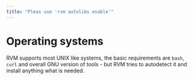 ```yaml
---
title: "Pleas use 'rvm autolibs enable'"
---
```


# Operating systems

RVM supports most UNIX like systems, the basic requirements are `bash`, `curl` and
overall GNU version of tools - but RVM tries to autodetect it and install anything what is needed.
